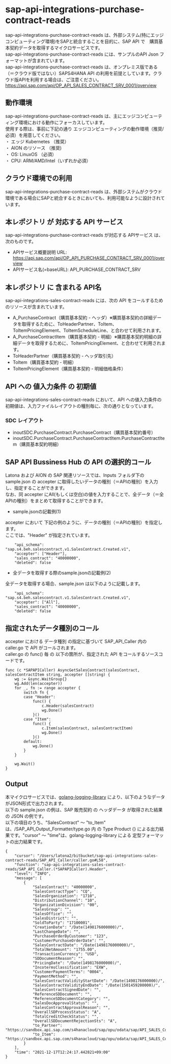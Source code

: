 # sap-api-integrations-purchase-contract-reads
sap-api-integrations-purchase-contract-reads は、外部システム(特にエッジコンピューティング環境)をSAPと統合することを目的に、SAP API で　購買基本契約データを取得するマイクロサービスです。    
sap-api-integrations-purchase-contract-reads には、サンプルのAPI Json フォーマットが含まれています。   
sap-api-integrations-purchase-contract-reads は、オンプレミス版である（＝クラウド版ではない）SAPS4HANA API の利用を前提としています。クラウド版APIを利用する場合は、ご注意ください。   
https://api.sap.com/api/OP_API_SALES_CONTRACT_SRV_0001/overview

## 動作環境  
sap-api-integrations-purchase-contract-reads は、主にエッジコンピューティング環境における動作にフォーカスしています。  
使用する際は、事前に下記の通り エッジコンピューティングの動作環境（推奨/必須）を用意してください。  
・ エッジ Kubernetes （推奨）    
・ AION のリソース （推奨)    
・ OS: LinuxOS （必須）    
・ CPU: ARM/AMD/Intel（いずれか必須）　　

## クラウド環境での利用
sap-api-integrations-purchase-contract-reads は、外部システムがクラウド環境である場合にSAPと統合するときにおいても、利用可能なように設計されています。  

## 本レポジトリ が 対応する API サービス
sap-api-integrations-purchase-contract-reads が対応する APIサービス は、次のものです。

* APIサービス概要説明 URL: https://api.sap.com/api/OP_API_PURCHASE_CONTRACT_SRV_0001/overview
* APIサービス名(=baseURL): API_PURCHASE_CONTRACT_SRV

## 本レポジトリ に 含まれる API名
sap-api-integrations-sales-contract-reads には、次の API をコールするためのリソースが含まれています。  

* A_PurchaseContract（購買基本契約 - ヘッダ）※購買基本契約の詳細データを取得するために、ToHeaderPartner、ToItem、ToItemPricingElement、ToItemScheduleLine、と合わせて利用されます。
* A_PurchaseContractItem（購買基本契約 - 明細）※購買基本契約明細の詳細データを取得するために、ToItemPricingElement、と合わせて利用されます。
* ToHeaderPartner（購買基本契約 - ヘッダ取引先）
* ToItem（購買基本契約 - 明細）
* ToItemPricingElement（購買基本契約 - 明細価格条件）

## API への 値入力条件 の 初期値
sap-api-integrations-sales-contract-reads において、API への値入力条件の初期値は、入力ファイルレイアウトの種別毎に、次の通りとなっています。  

### SDC レイアウト

* inoutSDC.PurchaseContract.PurchaseContract（購買基本契約番号）
* inoutSDC.PurchaseContract.PurchaseContractItem.PurchaseContractItem（購買基本契約明細）

## SAP API Bussiness Hub の API の選択的コール

Latona および AION の SAP 関連リソースでは、Inputs フォルダ下の sample.json の accepter に取得したいデータの種別（＝APIの種別）を入力し、指定することができます。  
なお、同 accepter にAll(もしくは空白)の値を入力することで、全データ（＝全APIの種別）をまとめて取得することができます。  

* sample.jsonの記載例(1)  

accepter において 下記の例のように、データの種別（＝APIの種別）を指定します。  
ここでは、"Header" が指定されています。

```
	"api_schema": "sap.s4.beh.salescontract.v1.SalesContract.Created.v1",
	"accepter": ["Header"],
	"sales_contract": "40000000",
	"deleted": false
```
  
* 全データを取得する際のsample.jsonの記載例(2)  

全データを取得する場合、sample.json は以下のように記載します。  

```
	"api_schema": "sap.s4.beh.salescontract.v1.SalesContract.Created.v1",
	"accepter": ["All"],
	"sales_contract": "40000000",
	"deleted": false
```

## 指定されたデータ種別のコール

accepter における データ種別 の指定に基づいて SAP_API_Caller 内の caller.go で API がコールされます。  
caller.go の func() 毎 の 以下の箇所が、指定された API をコールするソースコードです。  

```
func (c *SAPAPICaller) AsyncGetSalesContract(salesContract, salesContractItem string, accepter []string) {
	wg := &sync.WaitGroup{}
	wg.Add(len(accepter))
	for _, fn := range accepter {
		switch fn {
		case "Header":
			func() {
				c.Header(salesContract)
				wg.Done()
			}()
		case "Item":
			func() {
				c.Item(salesContract, salesContractItem)
				wg.Done()
			}()
		default:
			wg.Done()
		}
	}

	wg.Wait()
}
```

## Output  
本マイクロサービスでは、[golang-logging-library](https://github.com/latonaio/golang-logging-library) により、以下のようなデータがJSON形式で出力されます。  
以下の sample.json の例は、SAP 販売契約 の ヘッダデータ が取得された結果の JSON の例です。  
以下の項目のうち、"SalesContract" ～ "to_Item" は、/SAP_API_Output_Formatter/type.go 内 の Type Product {} による出力結果です。"cursor" ～ "time"は、golang-logging-library による 定型フォーマットの出力結果です。  

```
{
	"cursor": "/Users/latona2/bitbucket/sap-api-integrations-sales-contract-reads/SAP_API_Caller/caller.go#L58",
	"function": "sap-api-integrations-sales-contract-reads/SAP_API_Caller.(*SAPAPICaller).Header",
	"level": "INFO",
	"message": [
		{
			"SalesContract": "40000000",
			"SalesContractType": "CQ",
			"SalesOrganization": "1710",
			"DistributionChannel": "10",
			"OrganizationDivision": "00",
			"SalesGroup": "",
			"SalesOffice": "",
			"SalesDistrict": "",
			"SoldToParty": "17100001",
			"CreationDate": "/Date(1498176000000)/",
			"LastChangeDate": "",
			"PurchaseOrderByCustomer": "123",
			"CustomerPurchaseOrderDate": "",
			"SalesContractDate": "/Date(1498176000000)/",
			"TotalNetAmount": "1755.00",
			"TransactionCurrency": "USD",
			"SDDocumentReason": "",
			"PricingDate": "/Date(1498176000000)/",
			"IncotermsClassification": "EXW",
			"CustomerPaymentTerms": "0004",
			"PaymentMethod": "",
			"SalesContractValidityStartDate": "/Date(1498176000000)/",
			"SalesContractValidityEndDate": "/Date(1501459200000)/",
			"SalesContractSignedDate": "",
			"ReferenceSDDocument": "",
			"ReferenceSDDocumentCategory": "",
			"SalesDocApprovalStatus": "",
			"SalesContractApprovalReason": "",
			"OverallSDProcessStatus": "A",
			"TotalCreditCheckStatus": "",
			"OverallSDDocumentRejectionSts": "A",
			"to_Partner": "https://sandbox.api.sap.com/s4hanacloud/sap/opu/odata/sap/API_SALES_Contract_SRV/A_SalesContract('40000000')/to_Partner",
			"to_Item": "https://sandbox.api.sap.com/s4hanacloud/sap/opu/odata/sap/API_SALES_Contract_SRV/A_SalesContract('40000000')/to_Item"
		}
	],
	"time": "2021-12-17T12:24:17.442821+09:00"
}

```

